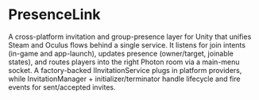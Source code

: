 # PresenceLink
A cross-platform invitation and group-presence layer for Unity that unifies Steam and Oculus flows behind a single service. It listens for join intents (in-game and app-launch), updates presence (owner/target, joinable states), and routes players into the right Photon room via a main-menu socket. A factory-backed IInvitationService plugs in platform providers, while InvitationManager + initializer/terminator handle lifecycle and fire events for sent/accepted invites.
